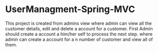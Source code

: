 # UserManagment-Spring-MVC

This project is created from admins view where admin can view all the customer details, edit and delete a account for a customer. First Admin should create a account a him/her self to process the next step. where admin can create a account for a n number of customer and view all of them.
